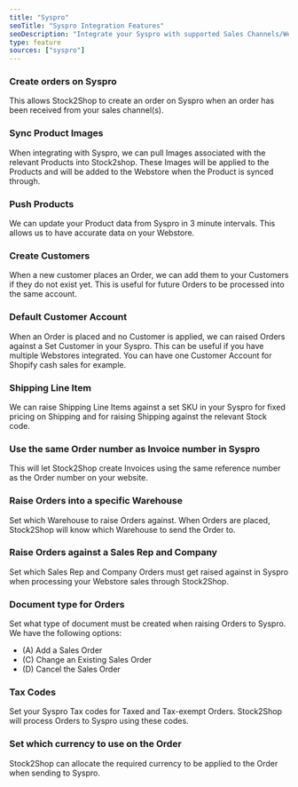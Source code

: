 ```yaml
---
title: "Syspro"
seoTitle: "Syspro Integration Features"
seoDescription: "Integrate your Syspro with supported Sales Channels/Webstores through Stock2Shop"
type: feature
sources: ["syspro"]
---
```


<!-- ***NOT IN USE***

Apifact:

get_images_limit
get_order
get_product
get_products_limit
param_ignore_shipping_warehouse_code
param_skip_image_hash
param_test
param_use_customer_address
param_user_field_customer_
queue_fetch_images
tunnel_host
tunnel_password
tunnel_username

---------
Syspro:

param_company_password
param_currency
param_operator
param_operator_password

-->


<!-- create_order -->
### Create orders on Syspro
This allows Stock2Shop to create an order on Syspro when
an order has been received from your sales channel(s).

<!-- get_images -->
### Sync Product Images
When integrating with Syspro, we can pull Images associated with the relevant Products into Stock2shop.
These Images will be applied to the Products and will be added to the Webstore when the Product is synced through.

<!-- get_products -->
### Push Products
We can update your Product data from Syspro in 3 minute intervals. This allows us to have accurate data on your 
Webstore.

<!-- param_create_customer_enabled -->
### Create Customers
When a new customer places an Order, we can add them to your Customers if they do not exist yet.
This is useful for future Orders to be processed into the same account.

<!-- param_default_customer_code -->
### Default Customer Account
When an Order is placed and no Customer is applied, we can raised Orders against a Set Customer in your Syspro.
This can be useful if you have multiple Webstores integrated. 
You can have one Customer Account for Shopify cash sales for example.

<!-- param_shipping_code -->
### Shipping Line Item
We can raise Shipping Line Items against a set SKU in your Syspro for fixed pricing on Shipping and for raising 
Shipping against the relevant Stock code.

<!-- param_use_channel_order_code -->
### Use the same Order number as Invoice number in Syspro
This will let Stock2Shop create Invoices using the same reference number as the Order number on your website.

<!-- END OF APIFACT-->

<!-- param_warehouse_code -->
### Raise Orders into a specific Warehouse
Set which Warehouse to raise Orders against. When Orders are placed, Stock2Shop will know which Warehouse to send the Order to.

<!--
param_company_id
param_sales_rep_id 
-->
### Raise Orders against a Sales Rep and Company
Set which Sales Rep and Company Orders must get raised against in Syspro when processing your Webstore sales through Stock2Shop.

<!-- param_order_type -->
### Document type for Orders
Set what type of document must be created when raising Orders to Syspro.
We have the following options:

- (A) Add a Sales Order
- (C) Change an Existing Sales Order
- (D) Cancel the Sales Order

<!--
param_default_tax_code
param_default_tax_code_exempt
-->
### Tax Codes
Set your Syspro Tax codes for Taxed and Tax-exempt Orders. Stock2Shop will process Orders to Syspro using these codes.

<!-- param_currency -->
### Set which currency to use on the Order
Stock2Shop can allocate the required currency to be applied to the Order when sending to Syspro.
